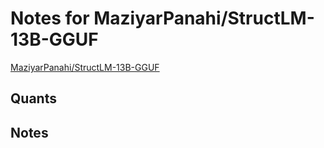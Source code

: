 # Notes for MaziyarPanahi/StructLM-13B-GGUF
[MaziyarPanahi/StructLM-13B-GGUF](https://huggingface.co/MaziyarPanahi/StructLM-13B-GGUF)

## Quants
<quants go here>

## Notes
<notes here>
